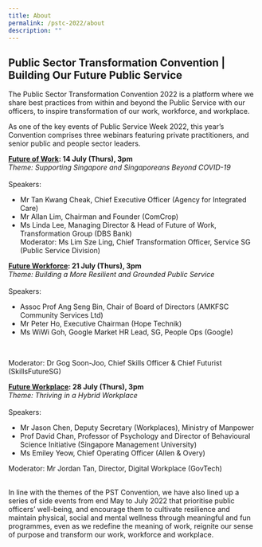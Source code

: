 ```yaml
---
title: About
permalink: /pstc-2022/about
description: ""
---
```

## Public Sector Transformation Convention | Building Our Future Public Service
The Public Sector Transformation Convention 2022 is a platform where we share best practices from within and beyond the Public Service with our officers, to inspire transformation of our work, workforce, and workplace.
<p>
As one of the key events of Public Service Week 2022, this year’s Convention comprises three webinars featuring private practitioners, and senior public and people sector leaders.

<p>

<b><a href="https://www.publicserviceweek.gov.sg/pstc-2022/future-of-work ">Future of Work</a>: 14 July (Thurs), 3pm</b><br>
	<i>Theme: Supporting Singapore and Singaporeans Beyond COVID-19</i><br>
<br>Speakers:
	<br>

* Mr Tan Kwang Cheak, Chief Executive Officer (Agency for Integrated Care)   
* Mr Allan Lim, Chairman and Founder (ComCrop)
* Ms Linda Lee, Managing Director & Head of Future of Work, Transformation Group (DBS Bank) <br>
Moderator: Ms Lim Sze Ling, Chief Transformation Officer, Service SG (Public Service Division)
	<p>
		
<b><a href="https://www.publicserviceweek.gov.sg/pstc-2022/future-workforce ">Future Workforce</a>: 21 July (Thurs), 3pm</b><br>
<i>Theme: Building a More Resilient and Grounded Public Service</i>
<br><br>Speakers:<br>
* Assoc Prof Ang Seng Bin, Chair of Board of Directors (AMKFSC Community Services Ltd)
* Mr Peter Ho, Executive Chairman (Hope Technik)
* Ms WiWi Goh, Google Market HR Lead, SG, People Ops (Google)
<br>
	
Moderator: Dr Gog Soon-Joo, Chief Skills Officer & Chief Futurist (SkillsFutureSG)
		<p>
			
<b><a href="https://www.publicserviceweek.gov.sg/pstc-2022/future-workplace ">Future Workplace</a>: 28 July (Thurs), 3pm</b><br>
			<i>Theme: Thriving in a Hybrid Workplace </i><br>
<br>Speakers:
<br>
* Mr Jason Chen, Deputy Secretary (Workplaces), Ministry of Manpower <br>
* Prof David Chan, Professor of Psychology and Director of Behavioural Science Initiative (Singapore Management University)  <br>
* Ms Emiley Yeow, Chief Operating Officer (Allen & Overy)<br>

Moderator: Mr Jordan Tan, Director, Digital Workplace (GovTech)
<br>
<br>
<p>
In line with the themes of the PST Convention, we have also lined up a series of side events from end May to July 2022 that prioritise public officers’ well-being, and encourage them to cultivate resilience and maintain physical, social and mental wellness through meaningful and fun programmes, even as we redefine the meaning of work, reignite our sense of purpose and transform our work, workforce and workplace.